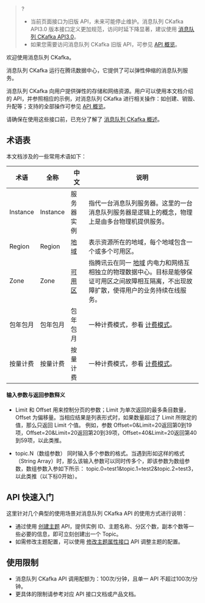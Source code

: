 >?
>- 当前页面接口为旧版 API，未来可能停止维护。消息队列 CKafka API3.0 版本接口定义更加规范，访问时延下降显著，建议使用 [消息队列 CKafka API3.0](https://cloud.tencent.com/document/product/597/40823)。
>- 如果您需要访问消息队列 CKafka 旧版 API，可参见 [API 概览](https://cloud.tencent.com/document/product/597/10076)。

欢迎使用消息队列 CKafka。

消息队列 CKafka 运行在腾讯数据中心，它提供了可以弹性伸缩的消息队列服务。

消息队列 CKafka 向用户提供弹性的存储和网络资源。用户可以使用本文档介绍的 API，并参照相应的示例，对消息队列 CKafka 进行相关操作：如创建、销毁、升配等；支持的全部操作可参见 [API 概览](https://cloud.tencent.com/document/api/597/10076)。

请确保在使用这些接口前，已充分了解了 [消息队列 CKafka 概述](https://cloud.tencent.com/document/product/597/10066)。

## 术语表
本文档涉及的一些常用术语如下：

| 术语 | 全称  | 中文 | 说明 |
|---------|---------|---------|---------|
| Instance | Instance |服务器实例 | 指代一台消息队列服务器。这里的一台消息队列服务器是逻辑上的概念，物理上是由多台物理机提供服务。|
| Region | Region |[地域](https://cloud.tencent.com/doc/product/213/6091) | 表示资源所在的地域，每个地域包含一个或多个可用区。|
| Zone | Zone | [可用区](https://cloud.tencent.com/doc/product/213/6091) | 指腾讯云在同一 [地域](https://cloud.tencent.com/doc/product/213/6091) 内电力和网络互相独立的物理数据中心。目标是能够保证可用区之间故障相互隔离，不出现故障扩散，使得用户的业务持续在线服务。 |
|包年包月 | 包年包月 | 包年包月 |	一种计费模式，参看 [计费模式](https://cloud.tencent.com/doc/product/213/2180)。|
|按量计费| 按量计费| 按量计费 |	一种计费模式，参看 [计费模式](https://cloud.tencent.com/doc/product/213/2180)。|

#### 输入参数与返回参数释义
* Limit 和 Offset
用来控制分页的参数；Limit 为单次返回的最多条目数量，Offset 为偏移量。当相应结果是列表形式时，如果数量超过了 Limit 所限定的值，那么只返回 Limit 个值。
例如，参数 Offset=0&Limit=20返回第0到19项，Offset=20&Limit=20返回第20到39项，Offset=40&Limit=20返回第40到59项，以此类推。
	
* topic.N（数组参数）[](id:topic)
同时输入多个参数的格式。当遇到形如这样的格式（String Array）时，那么该输入参数可以同时传多个，即该参数为数组参数，数组参数入参如下所示：
topic.0=test1&topic.1=test2&topic.2=test3，以此类推（以下标0开始）。


## API 快速入门
这里针对几个典型的使用场景对消息队列 CKafka  API 的使用方式进行说明：
- 通过使用 [创建主题](https://cloud.tencent.com/document/product/597/10096) API，提供实例 ID、主题名称、分区个数，副本个数等一些必要的信息，即可立刻创建出一个 Topic。
- 如需修改主题配置，可以使用 [修改主题属性接口](https://cloud.tencent.com/document/product/597/10098) API 调整主题的配置。

## 使用限制 
* 消息队列 CKafka  API 调用配额为：100次/分钟，且单一 API 不超过100次/分钟。
* 更具体的限制请参考对应 API 接口文档或产品文档。
